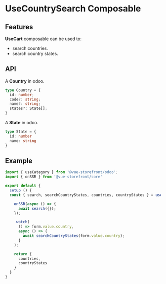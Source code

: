 # UseCountrySearch Composable


## Features
**UseCart** composable can be used to:

* search countries.
* search country states.

## API
A **Country** in odoo.

```ts
type Country = {
  id: number;
  code?: string;
  name?: string;
  states?: State[];
}
```

A **State** in odoo.
```ts
type State = {
  id: number
  name: string
}
```

## Example

```ts
import { useCategory } from '@vue-storefront/odoo';
import { onSSR } from '@vue-storefront/core'

export default {
  setup () {
  const { search, searchCountryStates, countries, countryStates } = useCountrySearch();

    onSSR(async () => {
      await search({});
    });

     watch(
      () => form.value.country,
      async () => {
        await searchCountryStates(form.value.country);
      }
    );

    return {
      countries,
      countryStates
    }
  }
}
```